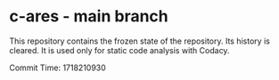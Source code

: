# c-ares - main branch

This repository contains the frozen state of the repository.
Its history is cleared. It is used only for static code
analysis with Codacy.

Commit Time: 1718210930
